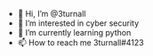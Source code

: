 - 👋 Hi, I’m @3turnall
- 👀 I’m interested in cyber security
- 🌱 I’m currently learning python
- 📫 How to reach me 3turnall#4123

<!---
3turnall/3turnall is a ✨ special ✨ repository because its `README.md` (this file) appears on your GitHub profile.
You can click the Preview link to take a look at your changes.
--->
